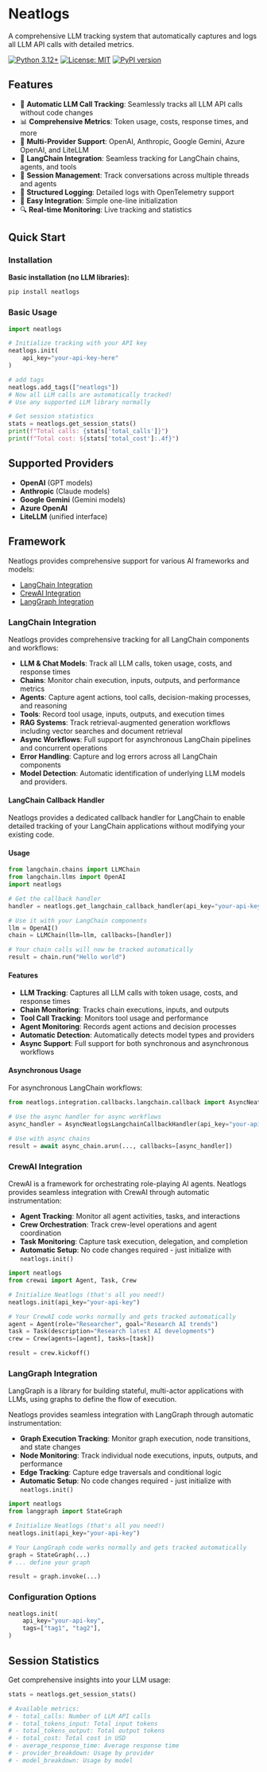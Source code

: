 # Neatlogs

A comprehensive LLM tracking system that automatically captures and logs all LLM API calls with detailed metrics.

[![Python 3.12+](https://img.shields.io/badge/python-3.12+-blue.svg)](https://www.python.org/downloads/)
[![License: MIT](https://img.shields.io/badge/License-MIT-yellow.svg)](https://opensource.org/licenses/MIT)
[![PyPI version](https://badge.fury.io/py/neatlogs.svg)](https://badge.fury.io/py/neatlogs)

## Features

- 🚀 **Automatic LLM Call Tracking**: Seamlessly tracks all LLM API calls without code changes
- 📊 **Comprehensive Metrics**: Token usage, costs, response times, and more
- 🔌 **Multi-Provider Support**: OpenAI, Anthropic, Google Gemini, Azure OpenAI, and LiteLLM
- 🔗 **LangChain Integration**: Seamless tracking for LangChain chains, agents, and tools
- 🧵 **Session Management**: Track conversations across multiple threads and agents
- 📝 **Structured Logging**: Detailed logs with OpenTelemetry support
- 🎯 **Easy Integration**: Simple one-line initialization
- 🔍 **Real-time Monitoring**: Live tracking and statistics

## Quick Start

### Installation

**Basic installation (no LLM libraries):**

```bash
pip install neatlogs
```

### Basic Usage

```python
import neatlogs

# Initialize tracking with your API key
neatlogs.init(
    api_key="your-api-key-here"
)

# add tags
neatlogs.add_tags(["neatlogs"])
# Now all LLM calls are automatically tracked!
# Use any supported LLM library normally

# Get session statistics
stats = neatlogs.get_session_stats()
print(f"Total calls: {stats['total_calls']}")
print(f"Total cost: ${stats['total_cost']:.4f}")
```

## Supported Providers

- **OpenAI** (GPT models)
- **Anthropic** (Claude models)
- **Google Gemini** (Gemini models)
- **Azure OpenAI**
- **LiteLLM** (unified interface)

## Framework

Neatlogs provides comprehensive support for various AI frameworks and models:

- [LangChain Integration](#langchain-integration)
- [CrewAI Integration](#crewai-integration)
- [LangGraph Integration](#langgraph-integration)

### LangChain Integration
Neatlogs provides comprehensive tracking for all LangChain components and workflows:

- **LLM & Chat Models**: Track all LLM calls, token usage, costs, and response times
- **Chains**: Monitor chain execution, inputs, outputs, and performance metrics
- **Agents**: Capture agent actions, tool calls, decision-making processes, and reasoning
- **Tools**: Record tool usage, inputs, outputs, and execution times
- **RAG Systems**: Track retrieval-augmented generation workflows including vector searches and document retrieval
- **Async Workflows**: Full support for asynchronous LangChain pipelines and concurrent operations
- **Error Handling**: Capture and log errors across all LangChain components
- **Model Detection**: Automatic identification of underlying LLM models and providers.

#### LangChain Callback Handler

Neatlogs provides a dedicated callback handler for LangChain to enable detailed tracking of your LangChain applications without modifying your existing code.

#### Usage

```python
from langchain.chains import LLMChain
from langchain.llms import OpenAI
import neatlogs

# Get the callback handler
handler = neatlogs.get_langchain_callback_handler(api_key="your-api-key")

# Use it with your LangChain components
llm = OpenAI()
chain = LLMChain(llm=llm, callbacks=[handler])

# Your chain calls will now be tracked automatically
result = chain.run("Hello world")
```

#### Features

- **LLM Tracking**: Captures all LLM calls with token usage, costs, and response times
- **Chain Monitoring**: Tracks chain executions, inputs, and outputs
- **Tool Call Tracking**: Monitors tool usage and performance
- **Agent Monitoring**: Records agent actions and decision processes
- **Automatic Detection**: Automatically detects model types and providers
- **Async Support**: Full support for both synchronous and asynchronous workflows

#### Asynchronous Usage

For asynchronous LangChain workflows:

```python
from neatlogs.integration.callbacks.langchain.callback import AsyncNeatlogsLangchainCallbackHandler

# Use the async handler for async workflows
async_handler = AsyncNeatlogsLangchainCallbackHandler(api_key="your-api-key")

# Use with async chains
result = await async_chain.arun(..., callbacks=[async_handler])
```

### CrewAI Integration
CrewAI is a framework for orchestrating role-playing AI agents. Neatlogs provides seamless integration with CrewAI through automatic instrumentation:

- **Agent Tracking**: Monitor all agent activities, tasks, and interactions
- **Crew Orchestration**: Track crew-level operations and agent coordination
- **Task Monitoring**: Capture task execution, delegation, and completion
- **Automatic Setup**: No code changes required - just initialize with `neatlogs.init()`

```python
import neatlogs
from crewai import Agent, Task, Crew

# Initialize Neatlogs (that's all you need!)
neatlogs.init(api_key="your-api-key")

# Your CrewAI code works normally and gets tracked automatically
agent = Agent(role="Researcher", goal="Research AI trends")
task = Task(description="Research latest AI developments")
crew = Crew(agents=[agent], tasks=[task])

result = crew.kickoff()
```

### LangGraph Integration
LangGraph is a library for building stateful, multi-actor applications with LLMs, using graphs to define the flow of execution.

Neatlogs provides seamless integration with LangGraph through automatic instrumentation:

- **Graph Execution Tracking**: Monitor graph execution, node transitions, and state changes
- **Node Monitoring**: Track individual node executions, inputs, outputs, and performance
- **Edge Tracking**: Capture edge traversals and conditional logic
- **Automatic Setup**: No code changes required - just initialize with `neatlogs.init()`

```python
import neatlogs
from langgraph import StateGraph

# Initialize Neatlogs (that's all you need!)
neatlogs.init(api_key="your-api-key")

# Your LangGraph code works normally and gets tracked automatically
graph = StateGraph(...)
# ... define your graph

result = graph.invoke(...)
```

### Configuration Options

```python
neatlogs.init(
    api_key="your-api-key",
    tags=["tag1", "tag2"],
)
```

## Session Statistics

Get comprehensive insights into your LLM usage:

```python
stats = neatlogs.get_session_stats()

# Available metrics:
# - total_calls: Number of LLM API calls
# - total_tokens_input: Total input tokens
# - total_tokens_output: Total output tokens
# - total_cost: Total cost in USD
# - average_response_time: Average response time
# - provider_breakdown: Usage by provider
# - model_breakdown: Usage by model
```
